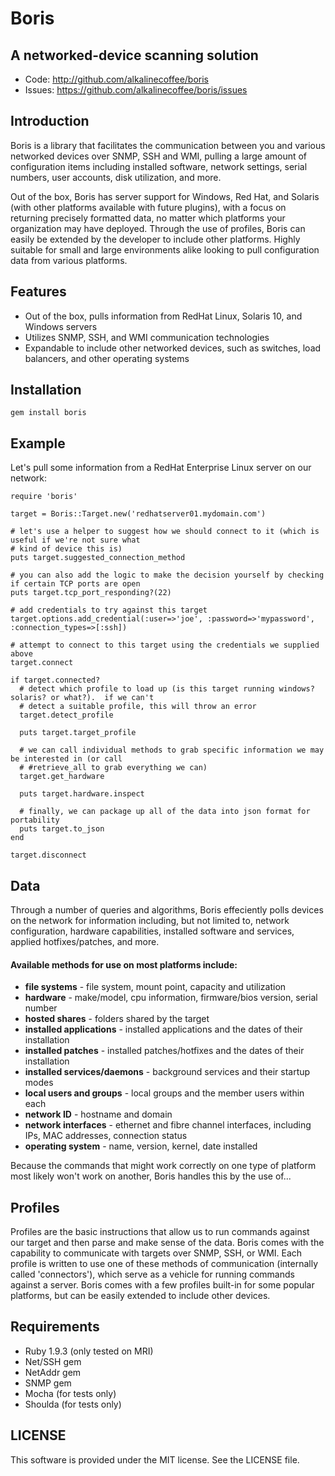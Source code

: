 # Boris
## A networked-device scanning solution

* Code: http://github.com/alkalinecoffee/boris
* Issues: https://github.com/alkalinecoffee/boris/issues

## Introduction
Boris is a library that facilitates the communication between you and various networked devices over SNMP, SSH and WMI, pulling a large amount of configuration items including installed software, network settings, serial numbers, user accounts, disk utilization, and more.

Out of the box, Boris has server support for Windows, Red Hat, and Solaris (with other platforms available with future plugins), with a focus on returning precisely formatted data, no matter which platforms your organization may have deployed.  Through the use of profiles, Boris can easily be extended by the developer to include other platforms.  Highly suitable for small and large environments alike looking to pull configuration data from various platforms.

## Features
* Out of the box, pulls information from RedHat Linux, Solaris 10, and Windows servers
* Utilizes SNMP, SSH, and WMI communication technologies
* Expandable to include other networked devices, such as switches, load balancers, and other operating systems

## Installation
    gem install boris

## Example
Let's pull some information from a RedHat Enterprise Linux server on our network:

    require 'boris'

    target = Boris::Target.new('redhatserver01.mydomain.com')

    # let's use a helper to suggest how we should connect to it (which is useful if we're not sure what
    # kind of device this is)
    puts target.suggested_connection_method

    # you can also add the logic to make the decision yourself by checking if certain TCP ports are open
    puts target.tcp_port_responding?(22)

    # add credentials to try against this target
    target.options.add_credential(:user=>'joe', :password=>'mypassword', :connection_types=>[:ssh])

    # attempt to connect to this target using the credentials we supplied above
    target.connect

    if target.connected?
      # detect which profile to load up (is this target running windows? solaris? or what?).  if we can't
      # detect a suitable profile, this will throw an error
      target.detect_profile

      puts target.target_profile

      # we can call individual methods to grab specific information we may be interested in (or call
      # #retrieve_all to grab everything we can)
      target.get_hardware

      puts target.hardware.inspect

      # finally, we can package up all of the data into json format for portability
      puts target.to_json
    end

    target.disconnect

## Data
Through a number of queries and algorithms, Boris effeciently polls devices on the network for information including, but not limited to, network configuration, hardware capabilities, installed software and services, applied hotfixes/patches, and more.
#### Available methods for use on most platforms include:
* **file systems** - file system, mount point, capacity and utilization
* **hardware** - make/model, cpu information, firmware/bios version, serial number
* **hosted shares** - folders shared by the target
* **installed applications** - installed applications and the dates of their installation
* **installed patches** - installed patches/hotfixes and the dates of their installation
* **installed services/daemons** - background services and their startup modes
* **local users and groups** - local groups and the member users within each
* **network ID** - hostname and domain
* **network interfaces** - ethernet and fibre channel interfaces, including IPs, MAC addresses, connection status
* **operating system** - name, version, kernel, date installed

Because the commands that might work correctly on one type of platform most likely won't work on another, Boris handles this by the use of...

## Profiles
Profiles are the basic instructions that allow us to run commands against our target and then parse and make sense of the data.  Boris comes with the capability to communicate with targets over SNMP, SSH, or WMI.  Each profile is written to use one of these methods of communication (internally called 'connectors'), which serve as a vehicle for running commands against a server.  Boris comes with a few profiles built-in for some popular platforms, but can be easily extended to include other devices.

## Requirements
* Ruby 1.9.3 (only tested on MRI)
* Net/SSH gem
* NetAddr gem
* SNMP gem
* Mocha (for tests only)
* Shoulda (for tests only)

## LICENSE
This software is provided under the MIT license.  See the LICENSE file.